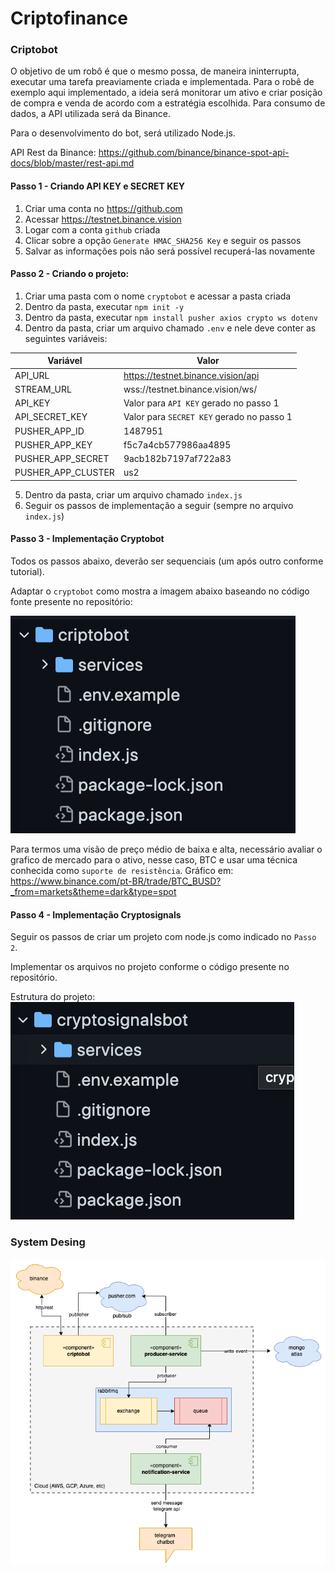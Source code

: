 # Criptofinance

### Criptobot

O objetivo de um robô é que o mesmo possa, de maneira ininterrupta, executar uma tarefa preaviamente criada e implementada.
Para o robê de exemplo aqui implementado, a ideia será monitorar um ativo e criar posição de compra e venda de acordo com a estratégia escolhida.
Para consumo de dados, a API utilizada será da Binance.

Para o desenvolvimento do bot, será utilizado Node.js.

API Rest da Binance: https://github.com/binance/binance-spot-api-docs/blob/master/rest-api.md

#### Passo 1 - Criando API KEY e SECRET KEY
1. Criar uma conta no https://github.com
2. Acessar https://testnet.binance.vision 
3. Logar com a conta `github` criada
4. Clicar sobre a opção `Generate HMAC_SHA256 Key` e seguir os passos
5. Salvar as informações pois não será possível recuperá-las novamente

#### Passo 2 - Criando o projeto:
1. Criar uma pasta com o nome `cryptobot` e acessar a pasta criada
2. Dentro da pasta, executar `npm init -y`
3. Dentro da pasta, executar `npm install pusher axios crypto ws dotenv`
4. Dentro da pasta, criar um arquivo chamado `.env` e nele deve conter as seguintes variáveis: 

Variável            | Valor
--------------------|---------------------------------------------
API_URL             | https://testnet.binance.vision/api
STREAM_URL          | wss://testnet.binance.vision/ws/
API_KEY             | Valor para `API KEY` gerado no passo 1
API_SECRET_KEY      | Valor para `SECRET KEY` gerado no passo 1
PUSHER_APP_ID       | 1487951
PUSHER_APP_KEY      | f5c7a4cb577986aa4895
PUSHER_APP_SECRET   | 9acb182b7197af722a83
PUSHER_APP_CLUSTER  | us2
  
5. Dentro da pasta, criar um arquivo chamado `index.js`
6. Seguir os passos de implementação a seguir (sempre no arquivo `index.js`)

#### Passo 3 - Implementação Cryptobot

Todos os passos abaixo, deverão ser sequenciais (um após outro conforme tutorial).

Adaptar o `cryptobot` como mostra a imagem abaixo baseando no código fonte presente no repositório:

![cryptobot](https://github.com/aulas-unisal/criptofinance/blob/main/cryptobot.png)

Para termos uma visão de preço médio de baixa e alta, necessário avaliar o grafico de mercado para o ativo, nesse caso, BTC e usar uma técnica conhecida como `suporte de resistência`. 
Gráfico em: https://www.binance.com/pt-BR/trade/BTC_BUSD?_from=markets&theme=dark&type=spot 

#### Passo 4 - Implementação Cryptosignals

Seguir os passos de criar um projeto com node.js como indicado no `Passo 2`. 

Implementar os arquivos no projeto conforme o código presente no repositório.

Estrutura do projeto:
![cryptosignals](https://github.com/aulas-unisal/criptofinance/blob/main/cryptosignals.png)

### System Desing

![cryptofinance](https://github.com/aulas-unisal/criptofinance/blob/main/cryptofinance.png)
